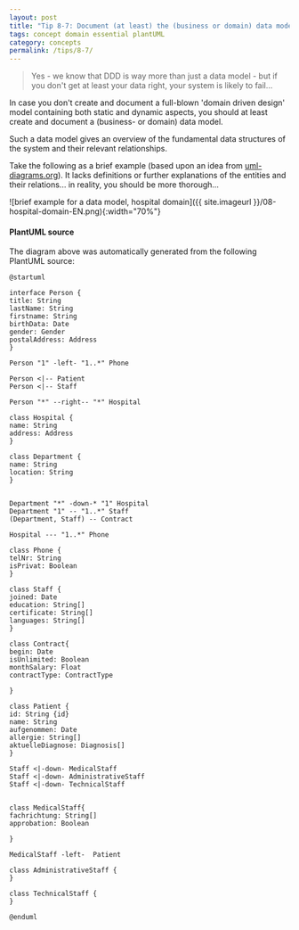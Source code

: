 ```yaml
---
layout: post
title: "Tip 8-7: Document (at least) the (business or domain) data model!"
tags: concept domain essential plantUML
category: concepts
permalink: /tips/8-7/
---
```

>Yes - we know that DDD is way more than just a data model -
but if you don't get at least your data right, your system is likely to fail...

In case you don't create and document a full-blown 'domain driven design' model
containing both static and dynamic aspects, you should at least create and document
a (business- or domain) data model.

Such a data model gives an overview of the fundamental data structures of the system
and their relevant relationships.

Take the following as a brief example (based upon an idea from  <a target="_blank" rel="noopener noreferrer nofollow" href="https://www.uml-diagrams.org/">uml-diagrams.org</a>).
It lacks definitions or further explanations of the entities and their relations... in reality,
you should be more thorough...

![brief example for a data model, hospital domain]({{ site.imageurl }}/08-hospital-domain-EN.png){:width="70%"}


#### PlantUML source

The diagram above was automatically generated from the following PlantUML source:

```PlantUML
@startuml

interface Person {
title: String
lastName: String
firstname: String
birthData: Date
gender: Gender
postalAddress: Address
}

Person "1" -left- "1..*" Phone

Person <|-- Patient
Person <|-- Staff

Person "*" --right-- "*" Hospital

class Hospital {
name: String
address: Address
}

class Department {
name: String
location: String
}


Department "*" -down-* "1" Hospital
Department "1" -- "1..*" Staff
(Department, Staff) -- Contract

Hospital --- "1..*" Phone

class Phone {
telNr: String
isPrivat: Boolean
}

class Staff {
joined: Date
education: String[]
certificate: String[]
languages: String[]
}

class Contract{
begin: Date
isUnlimited: Boolean
monthSalary: Float
contractType: ContractType

}

class Patient {
id: String {id}
name: String
aufgenommen: Date
allergie: String[]
aktuelleDiagnose: Diagnosis[]
}

Staff <|-down- MedicalStaff
Staff <|-down- AdministrativeStaff
Staff <|-down- TechnicalStaff


class MedicalStaff{
fachrichtung: String[]
approbation: Boolean

}

MedicalStaff -left-  Patient

class AdministrativeStaff {
}

class TechnicalStaff {
}

@enduml
```
